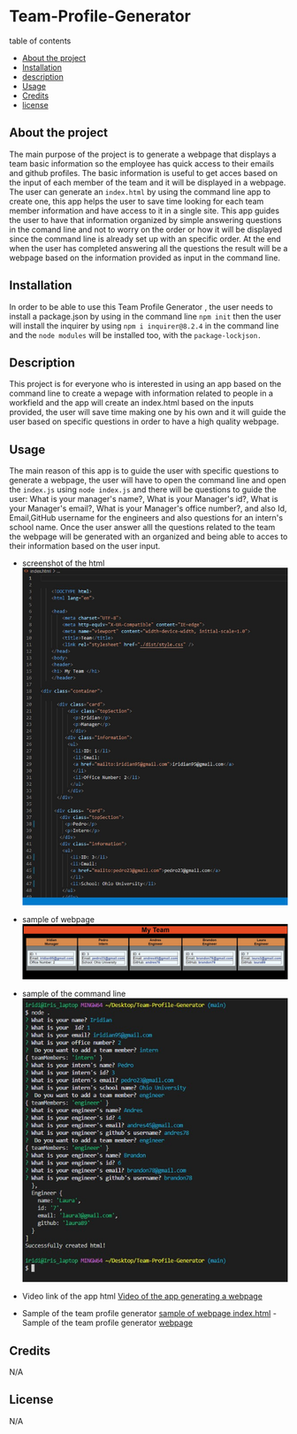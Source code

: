 # Team-Profile-Generator

table of contents
  - [About the project](#abouttheproject)
  - [Installation](#installation)
  - [description](#description)
  - [Usage](#usage)
  - [Credits](#credits)
  - [license](#license)

## About the project 
The main purpose of the project is to generate a webpage that displays a team basic information so the employee has quick access to their emails and github profiles. The basic information is useful to get acces based on the input of each member of the team and it will be displayed in a webpage. The user can generate an `index.html` by using the command line app to create one, this app helps the user to save time looking for each team member information and have access to it in a single site. This app guides the user to have that information organized by simple answering questions in the comand line and not to worry on the order or how it will be displayed since the command line is already set up with an specific order. At the end when the user has completed answering all the questions the result will be a webpage based on the information provided as input in the command line.

## Installation 

In order to be able to use this Team Profile Generator , the user needs to install a package.json by using in the command line `npm init` then the user will install the inquirer by using `npm i inquirer@8.2.4` in the command line and the `node modules` will be installed too, with the `package-lockjson.` 

## Description 

This project is for everyone who is interested in using an app based on the command line to create a wepage with information related to people in a workfield  and the app will create an index.html based on the inputs provided, the user will save time making one by his own and it will guide the user based on specific questions in order to have a high quality webpage.

## Usage 

The main reason of this app is to guide the user with specific questions to generate a webpage, the user will have to open the command line and open the `index.js` using `node index.js` and there will be questions to guide the user: What is your manager's name?, What is your Manager's id?, What is your Manager's email?, What is your Manager's office number?, and also Id, Email,GitHub username for the engineers and also questions for an intern's school name. Once the user answer alll the questions related to the team the webpage will be generated with an organized and being able to acces to their information based on the user input.

- screenshot of the html ![screenshot of the html](./imgs%20for%20readme/html%20.jpg)
- sample of webpage ![Sample of webpage](./imgs%20for%20readme/screenshot.jpg)
- sample of the command line ![sample of the command line](./imgs%20for%20readme/command-line.jpg)

- Video link of the app html [Video of the app generating a webpage](https://app.castify.com/view/a3ed5bac-eec0-4c98-a60c-f54e1e9efaaa)

- Sample of the team profile generator [sample of webpage index.html](./index.html)
-Sample of the team profile generator [webpage](http://127.0.0.1:5500/index.html)

## Credits 

N/A

## License 
N/A
